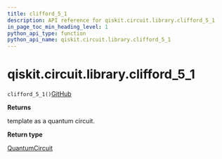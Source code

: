 ```yaml
---
title: clifford_5_1
description: API reference for qiskit.circuit.library.clifford_5_1
in_page_toc_min_heading_level: 1
python_api_type: function
python_api_name: qiskit.circuit.library.clifford_5_1
---
```


# qiskit.circuit.library.clifford\_5\_1

<span id="qiskit.circuit.library.clifford_5_1" />

`clifford_5_1()`[GitHub](https://github.com/qiskit/qiskit/tree/stable/0.40/qiskit/circuit/library/templates/clifford/clifford_5_1.py "view source code")

**Returns**

template as a quantum circuit.

**Return type**

[QuantumCircuit](qiskit.circuit.QuantumCircuit "qiskit.circuit.QuantumCircuit")

